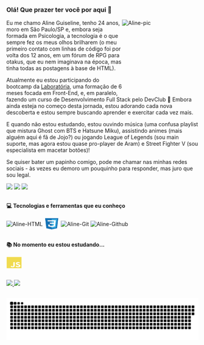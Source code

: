 ### Olá! Que prazer ter você por aqui 💜  

<div>
<img align="right" alt="Aline-pic" height="200" width="200" src="https://i.imgur.com/Wdiub8S.png">
</div>
  
Eu me chamo Aline Guiseline, tenho 24 anos, moro em São Paulo/SP e, embora seja formada em Psicologia, a tecnologia é o que sempre fez os meus olhos brilharem (o meu primeiro contato com linhas de código foi por volta dos 12 anos, em um fórum de RPG para otakus, que eu nem imaginava na época, mas tinha todas as postagens à base de HTML).

Atualmente eu estou participando do bootcamp da <a href="https://www.laboratoria.la/br">Laboratória</a>, uma formação de 6 meses focada em Front-End, e, em paralelo, fazendo um curso de Desenvolvimento Full Stack pelo DevClub 💜 Embora ainda esteja no começo desta jornada, estou adorando cada nova descoberta e estou sempre buscando aprender e exercitar cada vez mais.

E quando não estou estudando, estou ouvindo música (uma confusa playlist que mistura Ghost com BTS e Hatsune Miku), assistindo animes (mais alguém aqui é fã de Jojo?) ou jogando League of Legends (sou main suporte, mas agora estou quase pro-player de Aram) e Street Fighter V (sou especialista em macetar botões)!

Se quiser bater um papinho comigo, pode me chamar nas minhas redes sociais - às vezes eu demoro um pouquinho para responder, mas juro que sou legal.

  <a href="https://instagram.com/alineguiseline" target="_blank"><img src="https://img.icons8.com/ios/40/FFFFFF/instagram-new--v1.png" target="_blank"></a>
  <a href="https://www.linkedin.com/in/alineguiseline/" target="_blank"><img src="https://img.icons8.com/ios-filled/40/FFFFFF/linkedin-circled--v1.png" target="_blank"></a>
  <a href = "mailto:alineguiseline@gmail.com"><img src="https://img.icons8.com/glyph-neue/40/FFFFFF/gmail.png" target="_blank"></a>
  
##

#### 💻 Tecnologias e ferramentas que eu conheço
<div style="display: inline-block">
  <img align="center" alt="Aline-HTML" height="30" width="40" src="https://cdn.jsdelivr.net/gh/devicons/devicon/icons/html5/html5-original.svg">
  <img align="center" alt="Aline-CSS" height="30" width="40" src="https://raw.githubusercontent.com/devicons/devicon/master/icons/css3/css3-original.svg">
  <img align="center" alt="Aline-Git" height="30" width="40" src="https://cdn.jsdelivr.net/gh/devicons/devicon/icons/git/git-original.svg">
  <img align="center" alt="Aline-Github" height="40" width="40" src="https://img.icons8.com/glyph-neue/64/FFFFFF/github.png">
</div>

##

#### 📚 No momento eu estou estudando...
  <img align="center" alt="Aline-Js" height="30" width="40" src="https://raw.githubusercontent.com/devicons/devicon/master/icons/javascript/javascript-plain.svg">
  
##
 <div>
<a href="https://github.com/alineguiseline">
<img height="150em" src="https://github-readme-stats.vercel.app/api?username=alineguiseline&theme=omni&show_icons=true"/>
<img height="150em" src="https://github-readme-stats.vercel.app/api/top-langs?username=alineguiseline&layout=compact&langs_count=16&theme=omni"/>
  
##

   ![Snake animation](https://github.com/alineguiseline/alineguiseline/blob/output/github-contribution-grid-snake.svg)

